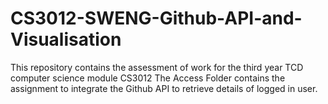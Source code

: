 # CS3012-SWENG-Github-API-and-Visualisation
This repository contains the assessment of work for the  third year TCD computer science  module CS3012
The Access Folder contains the assignment to integrate the Github API to retrieve details of logged in user.
